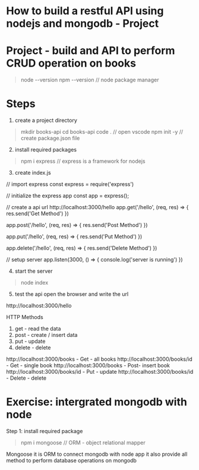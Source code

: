 # How to build a restful API using nodejs and mongodb - Project
# Project - build and API to perform CRUD operation on books

> node --version
> npm --version			// node package manager




# Steps
1. create a project directory
> mkdir books-api
> cd books-api
> code .		// open vscode 
> npm init -y		// create package.json file



2. install required packages
> npm i express		// express is a framework for nodejs




3. create index.js

// import express
const express = require('express')

// initialize the express app
const app = express();

// create a api url   http://localhost:3000/hello
app.get('/hello', (req, res) => {
    res.send('Get Method')
})

app.post('/hello', (req, res) => {
    res.send('Post Method')
})

app.put('/hello', (req, res) => {
    res.send('Put Method')
})

app.delete('/hello', (req, res) => {
    res.send('Delete Method')
})

// setup server
app.listen(3000, () => {
    console.log('server is running')
})



4. start the server
> node index


5. test the api
open the browser and write the url

http://localhost:3000/hello





HTTP Methods

1. get - read the data
2. post - create / insert data
3. put - update
4. delete - delete



http://localhost:3000/books	- Get - all books
http://localhost:3000/books/id 	- Get - single book
http://localhost:3000/books	- Post- insert book
http://localhost:3000/books/id	- Put - update
http://localhost:3000/books/id	- Delete - delete

# Exercise: intergrated mongodb with node

Step 1: install required package
> npm i mongoose	// ORM - object relational mapper


Mongoose it is ORM to connect mongodb with node app
it also provide all method to perform database operations on mongodb
